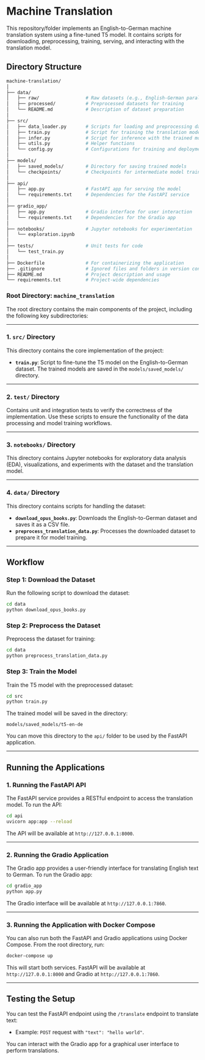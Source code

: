 # Machine Translation

This repository/folder implements an English-to-German machine translation system using a fine-tuned T5 model. It contains scripts for downloading, preprocessing, training, serving, and interacting with the translation model.

## Directory Structure

```bash
machine-translation/
│
├── data/
│   ├── raw/                 # Raw datasets (e.g., English-German parallel corpus)
│   ├── processed/           # Preprocessed datasets for training
│   └── README.md            # Description of dataset preparation
│
├── src/
│   ├── data_loader.py       # Scripts for loading and preprocessing datasets
│   ├── train.py             # Script for training the translation model
│   ├── infer.py             # Script for inference with the trained model
│   ├── utils.py             # Helper functions
│   └── config.py            # Configurations for training and deployment
│
├── models/
│   ├── saved_models/        # Directory for saving trained models
│   └── checkpoints/         # Checkpoints for intermediate model training stages
│
├── api/
│   ├── app.py               # FastAPI app for serving the model
│   └── requirements.txt     # Dependencies for the FastAPI service
│
├── gradio_app/
│   ├── app.py               # Gradio interface for user interaction
│   └── requirements.txt     # Dependencies for the Gradio app
│
├── notebooks/               # Jupyter notebooks for experimentation
│   └── exploration.ipynb
│
├── tests/                   # Unit tests for code
│   └── test_train.py
│
├── Dockerfile               # For containerizing the application
├── .gitignore               # Ignored files and folders in version control
├── README.md                # Project description and usage
└── requirements.txt         # Project-wide dependencies
```

### **Root Directory: `machine_translation`**
The root directory contains the main components of the project, including the following key subdirectories:

---

### **1. `src/` Directory**
This directory contains the core implementation of the project:
- **`train.py`**: Script to fine-tune the T5 model on the English-to-German dataset. The trained models are saved in the `models/saved_models/` directory.

---

### **2. `test/` Directory**
Contains unit and integration tests to verify the correctness of the implementation. Use these scripts to ensure the functionality of the data processing and model training workflows.

---

### **3. `notebooks/` Directory**
This directory contains Jupyter notebooks for exploratory data analysis (EDA), visualizations, and experiments with the dataset and the translation model.

---

### **4. `data/` Directory**
This directory contains scripts for handling the dataset:
- **`download_opus_books.py`**: Downloads the English-to-German dataset and saves it as a CSV file.
- **`preprocess_translation_data.py`**: Processes the downloaded dataset to prepare it for model training.

---

## Workflow

### **Step 1: Download the Dataset**
Run the following script to download the dataset:
```bash
cd data
python download_opus_books.py
```

### **Step 2: Preprocess the Dataset**
Preprocess the dataset for training:
```bash
cd data
python preprocess_translation_data.py
```

### **Step 3: Train the Model**
Train the T5 model with the preprocessed dataset:
```bash
cd src
python train.py
```
The trained model will be saved in the directory:
```
models/saved_models/t5-en-de
```

You can move this directory to the `api/` folder to be used by the FastAPI application.

---

## Running the Applications

### **1. Running the FastAPI API**
The FastAPI service provides a RESTful endpoint to access the translation model. To run the API:

```bash
cd api
uvicorn app:app --reload
```
The API will be available at `http://127.0.0.1:8000`.

---

### **2. Running the Gradio Application**
The Gradio app provides a user-friendly interface for translating English text to German. To run the Gradio app:

```bash
cd gradio_app
python app.py
```
The Gradio interface will be available at `http://127.0.0.1:7860`.

---

### **3. Running the Application with Docker Compose**
You can also run both the FastAPI and Gradio applications using Docker Compose. From the root directory, run:

```bash
docker-compose up
```

This will start both services. FastAPI will be available at `http://127.0.0.1:8000` and Gradio at `http://127.0.0.1:7860`.

---

## Testing the Setup
You can test the FastAPI endpoint using the `/translate` endpoint to translate text:
- Example: `POST` request with `"text": "hello world"`.

You can interact with the Gradio app for a graphical user interface to perform translations.

